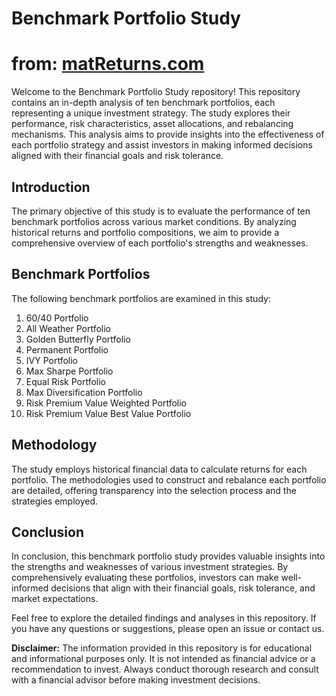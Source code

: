 # Benchmark Portfolio Study
# from: [matReturns.com](https://matReturns.com)

Welcome to the Benchmark Portfolio Study repository! This repository contains an in-depth analysis of ten benchmark portfolios, each representing a unique investment strategy. The study explores their performance, risk characteristics, asset allocations, and rebalancing mechanisms. This analysis aims to provide insights into the effectiveness of each portfolio strategy and assist investors in making informed decisions aligned with their financial goals and risk tolerance.

## Introduction

The primary objective of this study is to evaluate the performance of ten benchmark portfolios across various market conditions. By analyzing historical returns and portfolio compositions, we aim to provide a comprehensive overview of each portfolio's strengths and weaknesses.

## Benchmark Portfolios

The following benchmark portfolios are examined in this study:

1. 60/40 Portfolio
2. All Weather Portfolio
3. Golden Butterfly Portfolio
4. Permanent Portfolio
5. IVY Portfolio
6. Max Sharpe Portfolio
7. Equal Risk Portfolio
8. Max Diversification Portfolio
9. Risk Premium Value Weighted Portfolio
10. Risk Premium Value Best Value Portfolio

## Methodology

The study employs historical financial data to calculate returns for each portfolio. The methodologies used to construct and rebalance each portfolio are detailed, offering transparency into the selection process and the strategies employed.

## Conclusion

In conclusion, this benchmark portfolio study provides valuable insights into the strengths and weaknesses of various investment strategies. By comprehensively evaluating these portfolios, investors can make well-informed decisions that align with their financial goals, risk tolerance, and market expectations.

Feel free to explore the detailed findings and analyses in this repository. If you have any questions or suggestions, please open an issue or contact us.

**Disclaimer:** The information provided in this repository is for educational and informational purposes only. It is not intended as financial advice or a recommendation to invest. Always conduct thorough research and consult with a financial advisor before making investment decisions.

